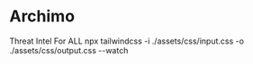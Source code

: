 # Archimo
Threat Intel For ALL
npx tailwindcss -i ./assets/css/input.css -o ./assets/css/output.css --watch